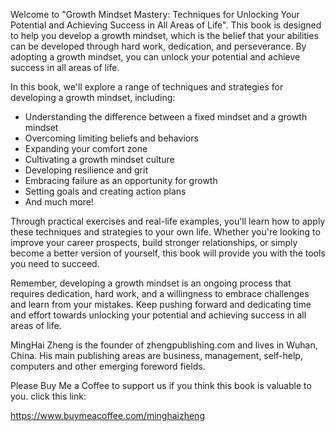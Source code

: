 

Welcome to "Growth Mindset Mastery: Techniques for Unlocking Your Potential and Achieving Success in All Areas of Life". This book is designed to help you develop a growth mindset, which is the belief that your abilities can be developed through hard work, dedication, and perseverance. By adopting a growth mindset, you can unlock your potential and achieve success in all areas of life.

In this book, we'll explore a range of techniques and strategies for developing a growth mindset, including:

* Understanding the difference between a fixed mindset and a growth mindset
* Overcoming limiting beliefs and behaviors
* Expanding your comfort zone
* Cultivating a growth mindset culture
* Developing resilience and grit
* Embracing failure as an opportunity for growth
* Setting goals and creating action plans
* And much more!

Through practical exercises and real-life examples, you'll learn how to apply these techniques and strategies to your own life. Whether you're looking to improve your career prospects, build stronger relationships, or simply become a better version of yourself, this book will provide you with the tools you need to succeed.

Remember, developing a growth mindset is an ongoing process that requires dedication, hard work, and a willingness to embrace challenges and learn from your mistakes. Keep pushing forward and dedicating time and effort towards unlocking your potential and achieving success in all areas of life.

MingHai Zheng is the founder of zhengpublishing.com and lives in Wuhan, China. His main publishing areas are business, management, self-help, computers and other emerging foreword fields.

Please Buy Me a Coffee to support us if you think this book is valuable to you. click this link:

https://www.buymeacoffee.com/minghaizheng
